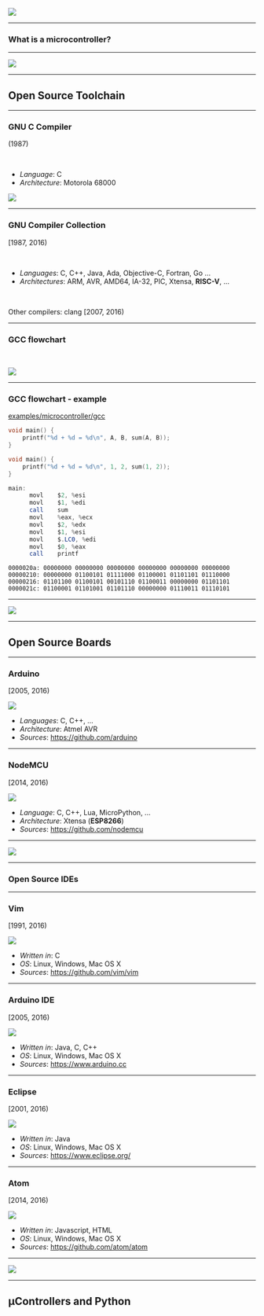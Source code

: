 <!-- .slide: data-transition="fade" -->

![](resources/index/1.svg)

---

### What is a microcontroller?



---

<!-- .slide: data-transition="slide-in fade-out" -->

![](resources/index/2.svg)

---

## Open Source Toolchain

---

### GNU C Compiler
(1987)

</br>

* *Language*: C
* *Architecture*: Motorola 68000

![](resources/mc68000.jpg)

---

### GNU Compiler Collection
[1987, 2016)

</br>

* *Languages*: C, C++, Java, Ada, Objective-C, Fortran, Go ...
* *Architectures*: ARM, AVR, AMD64, IA-32, PIC, Xtensa, **RISC-V**, ...

</br>

Other compilers: clang [2007, 2016)

---

### GCC flowchart

</br>

![](resources/gcc-flowchart.png)

---

### GCC flowchart - example

[examples/microcontroller/gcc]()

```c
void main() {
    printf("%d + %d = %d\n", A, B, sum(A, B));
}
```

```c
void main() {
    printf("%d + %d = %d\n", 1, 2, sum(1, 2));
}
```

```as
main:
      movl    $2, %esi
      movl    $1, %edi
      call    sum
      movl    %eax, %ecx
      movl    $2, %edx
      movl    $1, %esi
      movl    $.LC0, %edi
      movl    $0, %eax
      call    printf
```

```
0000020a: 00000000 00000000 00000000 00000000 00000000 00000000
00000210: 00000000 01100101 01111000 01100001 01101101 01110000
00000216: 01101100 01100101 00101110 01100011 00000000 01101101
0000021c: 01100001 01101001 01101110 00000000 01110011 01110101
```

---

<!-- .slide: data-transition="slide-in fade-out" -->

![](resources/index/3.svg)

---

## Open Source Boards

---

### Arduino

[2005, 2016)

![](resources/arduino.png)

* *Languages*: C, C++, ...
* *Architecture*: Atmel AVR
* *Sources*: https://github.com/arduino

---

### NodeMCU

[2014, 2016)

![](resources/nodemcu.png)

* *Language*: C, C++, Lua, MicroPython, ...
* *Architecture*: Xtensa (**ESP8266**)
* *Sources*: https://github.com/nodemcu

---

<!-- .slide: data-transition="slide-in fade-out" -->

![](resources/index/4.svg)

---

### Open Source IDEs

---

### Vim

[1991, 2016)

![](resources/vim.png)

* *Written in*: C
* *OS*: Linux, Windows, Mac OS X
* *Sources*: https://github.com/vim/vim


---

### Arduino IDE

[2005, 2016)

![](resources/arduino-ide.png)

* *Written in*: Java, C, C++
* *OS*: Linux, Windows, Mac OS X
* *Sources*: https://www.arduino.cc

---

### Eclipse

[2001, 2016)

![](resources/eclipse-min.png)

* *Written in*: Java
* *OS*: Linux, Windows, Mac OS X
* *Sources*: https://www.eclipse.org/

---

### Atom

[2014, 2016)

![](resources/atom-min.png)

* *Written in*: Javascript, HTML
* *OS*: Linux, Windows, Mac OS X
* *Sources*: https://github.com/atom/atom

---

<!-- .slide: data-transition="slide-in fade-out" -->

![](resources/index/5.svg)

---

## &micro;Controllers and Python
